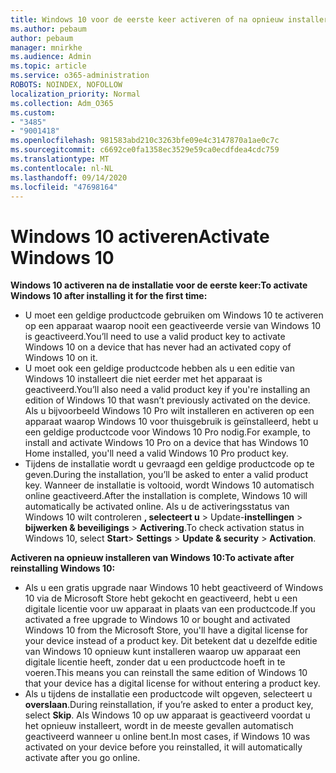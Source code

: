 ```yaml
---
title: Windows 10 voor de eerste keer activeren of na opnieuw installeren
ms.author: pebaum
author: pebaum
manager: mnirkhe
ms.audience: Admin
ms.topic: article
ms.service: o365-administration
ROBOTS: NOINDEX, NOFOLLOW
localization_priority: Normal
ms.collection: Adm_O365
ms.custom:
- "3485"
- "9001418"
ms.openlocfilehash: 981583abd210c3263bfe09e4c3147870a1ae0c7c
ms.sourcegitcommit: c6692ce0fa1358ec3529e59ca0ecdfdea4cdc759
ms.translationtype: MT
ms.contentlocale: nl-NL
ms.lasthandoff: 09/14/2020
ms.locfileid: "47698164"
---
```

# <a name="activate-windows-10"></a><span data-ttu-id="467a9-102">Windows 10 activeren</span><span class="sxs-lookup"><span data-stu-id="467a9-102">Activate Windows 10</span></span>

<span data-ttu-id="467a9-103">**Windows 10 activeren na de installatie voor de eerste keer:**</span><span class="sxs-lookup"><span data-stu-id="467a9-103">**To activate Windows 10 after installing it for the first time:**</span></span>

- <span data-ttu-id="467a9-104">U moet een geldige productcode gebruiken om Windows 10 te activeren op een apparaat waarop nooit een geactiveerde versie van Windows 10 is geactiveerd.</span><span class="sxs-lookup"><span data-stu-id="467a9-104">You’ll need to use a valid product key to activate Windows 10 on a device that has never had an activated copy of Windows 10 on it.</span></span>
- <span data-ttu-id="467a9-105">U moet ook een geldige productcode hebben als u een editie van Windows 10 installeert die niet eerder met het apparaat is geactiveerd.</span><span class="sxs-lookup"><span data-stu-id="467a9-105">You’ll also need a valid product key if you're installing an edition of Windows 10 that wasn’t previously activated on the device.</span></span> <span data-ttu-id="467a9-106">Als u bijvoorbeeld Windows 10 Pro wilt installeren en activeren op een apparaat waarop Windows 10 voor thuisgebruik is geïnstalleerd, hebt u een geldige productcode voor Windows 10 Pro nodig.</span><span class="sxs-lookup"><span data-stu-id="467a9-106">For example, to install and activate Windows 10 Pro on a device that has Windows 10 Home installed, you'll need a valid Windows 10 Pro product key.</span></span>
- <span data-ttu-id="467a9-107">Tijdens de installatie wordt u gevraagd een geldige productcode op te geven.</span><span class="sxs-lookup"><span data-stu-id="467a9-107">During the installation, you’ll be asked to enter a valid product key.</span></span> <span data-ttu-id="467a9-108">Wanneer de installatie is voltooid, wordt Windows 10 automatisch online geactiveerd.</span><span class="sxs-lookup"><span data-stu-id="467a9-108">After the installation is complete, Windows 10 will automatically be activated online.</span></span> <span data-ttu-id="467a9-109">Als u de activeringsstatus van Windows 10 wilt controleren **, selecteert u** >  Update-**instellingen**  >  **bijwerken & beveiligings**  >  **Activering**.</span><span class="sxs-lookup"><span data-stu-id="467a9-109">To check activation status in Windows 10, select **Start**> **Settings** > **Update & security** > **Activation**.</span></span>

<span data-ttu-id="467a9-110">**Activeren na opnieuw installeren van Windows 10:**</span><span class="sxs-lookup"><span data-stu-id="467a9-110">**To activate after reinstalling Windows 10:**</span></span>

- <span data-ttu-id="467a9-111">Als u een gratis upgrade naar Windows 10 hebt geactiveerd of Windows 10 via de Microsoft Store hebt gekocht en geactiveerd, hebt u een digitale licentie voor uw apparaat in plaats van een productcode.</span><span class="sxs-lookup"><span data-stu-id="467a9-111">If you activated a free upgrade to Windows 10 or bought and activated Windows 10 from the Microsoft Store, you'll have a digital license for your device instead of a product key.</span></span> <span data-ttu-id="467a9-112">Dit betekent dat u dezelfde editie van Windows 10 opnieuw kunt installeren waarop uw apparaat een digitale licentie heeft, zonder dat u een productcode hoeft in te voeren.</span><span class="sxs-lookup"><span data-stu-id="467a9-112">This means you can reinstall the same edition of Windows 10 that your device has a digital license for without entering a product key.</span></span>
- <span data-ttu-id="467a9-113">Als u tijdens de installatie een productcode wilt opgeven, selecteert u **overslaan**.</span><span class="sxs-lookup"><span data-stu-id="467a9-113">During reinstallation, if you’re asked to enter a product key, select **Skip**.</span></span> <span data-ttu-id="467a9-114">Als Windows 10 op uw apparaat is geactiveerd voordat u het opnieuw installeert, wordt in de meeste gevallen automatisch geactiveerd wanneer u online bent.</span><span class="sxs-lookup"><span data-stu-id="467a9-114">In most cases, if Windows 10 was activated on your device before you reinstalled, it will automatically activate after you go online.</span></span>
